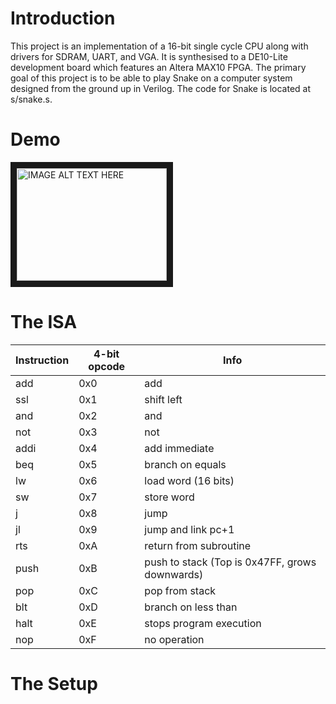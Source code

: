 # Introduction
This project is an implementation of a 16-bit single cycle CPU along with drivers for SDRAM, UART, and VGA. It is synthesised to a DE10-Lite development board which features an Altera MAX10 FPGA. The primary goal of this project is to be able to play Snake on a computer system designed from the ground up in Verilog. The code for Snake is located at s/snake.s. 

# Demo

<a href="http://www.youtube.com/watch?feature=player_embedded&v=7886ck-wabw
" target="_blank"><img src="http://img.youtube.com/vi/7886ck-wabw/0.jpg" 
alt="IMAGE ALT TEXT HERE" width="240" height="180" border="10" /></a>

# The ISA
Instruction | 4-bit opcode | Info
--- | --- | ---
add | 0x0 | add 
ssl | 0x1 | shift left
and | 0x2 | and
not | 0x3 | not
addi | 0x4 | add immediate
beq | 0x5 | branch on equals
lw | 0x6 | load word (16 bits)
sw | 0x7 | store word
j | 0x8 | jump
jl | 0x9 | jump and link pc+1
rts | 0xA | return from subroutine
push | 0xB | push to stack (Top is 0x47FF, grows downwards)
pop | 0xC | pop from stack
blt | 0xD | branch on less than
halt | 0xE | stops program execution
nop | 0xF | no operation

# The Setup
